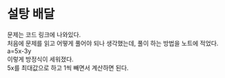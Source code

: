 # 설탕 배달
문제는 코드 링크에 나와있다.<br>
처음에 문제를 읽고 어떻게 풀어야 되나 생각했는데, 풀이 하는 방법을 노트에 적었다.<br>
a=5x-3y<br>
이렇게 방정식이 세워졌다.<br>
5x를 최대값으로 하고 1씩 빼면서 계산하면 된다.<br>
